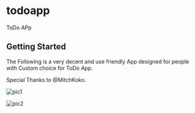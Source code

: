 # todoapp

ToDo APp

## Getting Started

The Following is a very decent and use friendly App designed for people with Custom choice for ToDo App.

Special Thanks to @MitchKoko.

![pic1](https://github.com/naseerahmed599/ToDoApp/assets/57068482/98af4e28-d51f-47d7-8bc8-155ec65b4b32)

![pic2](https://github.com/naseerahmed599/ToDoApp/assets/57068482/baeffcd6-904e-4fd3-bb36-ba0141fd8f1d)

